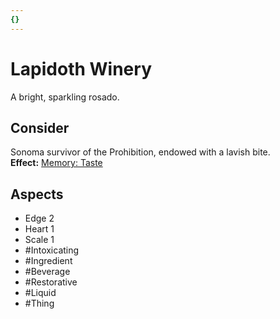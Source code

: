 ```yaml
---
{}
---
```

# Lapidoth Winery
A bright, sparkling rosado.
## Consider
Sonoma survivor of the Prohibition, endowed with a lavish bite.<br>**Effect:** [Memory: Taste](https://uadaf.theevilroot.xyz/rowenarium/element/mem.Taste)
## Aspects
- Edge 2
- Heart 1
- Scale 1
- #Intoxicating
- #Ingredient
- #Beverage
- #Restorative
- #Liquid
- #Thing